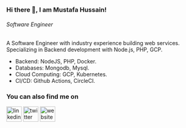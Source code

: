 ### Hi there 👋, I am Mustafa Hussain!
###### *Software Engineer*

A Software Engineer with industry experience building web services. Specializing in Backend development with Node.js, PHP, GCP. 

* Backend: NodeJS, PHP, Docker.
* Databases: Mongodb, Mysql.
* Cloud Computing: GCP, Kubernetes.
* CI/CD: Github Actions, CircleCI.


### You can also find me on
[<img src='https://cdn.jsdelivr.net/npm/simple-icons@3.0.1/icons/linkedin.svg' alt='linkedin' height='40'>](https://www.linkedin.com/in/mustafah15/) [<img src='https://cdn.jsdelivr.net/npm/simple-icons@3.0.1/icons/twitter.svg' alt='twitter' height='40'>](https://twitter.com/mustafah_15)  [<img src='https://cdn.jsdelivr.net/npm/simple-icons@3.0.1/icons/icloud.svg' alt='website' height='40'>](https://mhussain.net)  
